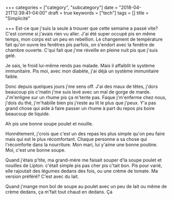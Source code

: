 +++
categories = ["category", "subcategory"]
date = "2018-04-21T12:39:41-04:00"
draft = true
keywords = ["tech"]
tags = []
title = "Simplicité"

+++
Est-ce que j'suis la seule à trouver que cette semaine a passé vite? C'est comme si j'avais rien vu aller. J'ai été super occupé pis en même temps, mon corps est un peu en rebellion. Le changement de température fait qu'on ouvre les fenêtres pis parfois, on s'endort avec la fenêtre de chambre ouverte. C'qui fait que j'me réveille en pleine nuit pis que j'suis gelé. 

Je sais, le froid lui-même rends pas malade. Mais il affaiblit le système immunitaire. Pis moi, avec mon diabète, j'ai déjà un système immunitaire faible. 

Donc depuis quelques jours j'me sens off. J'ai des maux de têtes, j'dors beaucoup pis c'matin j'me suis levé avec un mal de gorge de marde. J'm'enligne sur un rhume pis ça m'tente pas. Faque j'm'enferme chez nous, j'dois du thé, j'm'habille bien pis j'reste au lit le plus que j'peux. Y'a pas grand chose qui aide à faire passer un rhume à part du repos pis boire beaucoup de liquide. 

Ah pis une bonne soupe poulet et nouille. 

Honnêtement, j'crois que c'est un des repas les plus simple qu'on peu faire mais qui est le plus récomfortant. Chaque personne a sa chose qui l'récomforte dans la nourriture. Mon mari, lui y'aime une bonne poutine. Moi, c'est une bonne soupe. 

Quand j'étais p'tite, ma grand-mère me faisait souper d'la soupe poulet et nouilles de Lipton. c'était simple pis pas cher pis c'tait bon. Pis pour varié, elle rajoutait des légumes dedans des fois, ou une crème de tomate. Ma version préféré? C'est avec du lait. 

Quand j'mange mon bol de soupe au poulet avec un peu de lait ou même de crème dedans, ça m'fait tout chaud en dedans. Ça 
